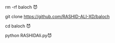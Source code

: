rm -rf baloch 😈 

git clone https://github.com/RASHID-ALI-XD/baloch

cd baloch 😈 

python RASHIDAli.py😈

